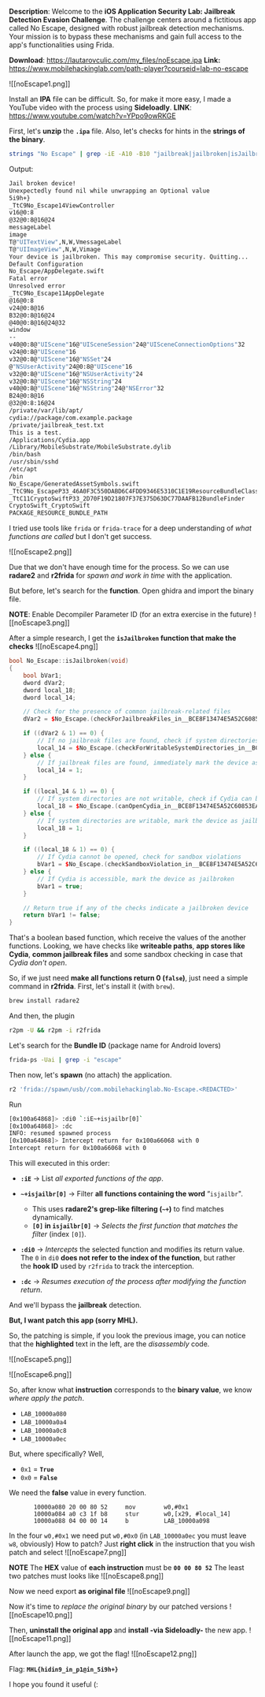 **Description**: Welcome to the **iOS Application Security Lab: Jailbreak Detection Evasion Challenge**. The challenge centers around a fictitious app called No Escape, designed with robust jailbreak detection mechanisms. Your mission is to bypass these mechanisms and gain full access to the app's functionalities using Frida.

**Download**: https://lautarovculic.com/my_files/noEscape.ipa
**Link:** https://www.mobilehackinglab.com/path-player?courseid=lab-no-escape

![[noEscape1.png]]

Install an **IPA** file can be difficult.
So, for make it more easy, I made a YouTube video with the process using **Sideloadly**.
**LINK**: https://www.youtube.com/watch?v=YPpo9owRKGE

First, let's **unzip** the **`.ipa`** file.
Also, let's checks for hints in the **strings of the binary**.
```bash
strings "No Escape" | grep -iE -A10 -B10 "jailbreak|jailbroken|isJailbroken|cydia|sileo"
```

Output:
```bash
Jail broken device!
Unexpectedly found nil while unwrapping an Optional value
5i9h+}
_TtC9No_Escape14ViewController
v16@0:8
@32@0:8@16@24
messageLabel
image
T@"UITextView",N,W,VmessageLabel
T@"UIImageView",N,W,Vimage
Your device is jailbroken. This may compromise security. Quitting...
Default Configuration
No_Escape/AppDelegate.swift
Fatal error
Unresolved error
_TtC9No_Escape11AppDelegate
@16@0:8
v24@0:8@16
B32@0:8@16@24
@40@0:8@16@24@32
window
--
v40@0:8@"UIScene"16@"UISceneSession"24@"UISceneConnectionOptions"32
v24@0:8@"UIScene"16
v32@0:8@"UIScene"16@"NSSet"24
@"NSUserActivity"24@0:8@"UIScene"16
v32@0:8@"UIScene"16@"NSUserActivity"24
v32@0:8@"UIScene"16@"NSString"24
v40@0:8@"UIScene"16@"NSString"24@"NSError"32
B24@0:8@16
@32@0:8:16@24
/private/var/lib/apt/
cydia://package/com.example.package
/private/jailbreak_test.txt
This is a test.
/Applications/Cydia.app
/Library/MobileSubstrate/MobileSubstrate.dylib
/bin/bash
/usr/sbin/sshd
/etc/apt
/bin
No_Escape/GeneratedAssetSymbols.swift
_TtC9No_EscapeP33_46A0F3C550DABD6C4FDD9346E5310C1E19ResourceBundleClass
_TtC11CryptoSwiftP33_2D70F19D21807F37E375D63DC77DAAFB12BundleFinder
CryptoSwift_CryptoSwift
PACKAGE_RESOURCE_BUNDLE_PATH
```

I tried use tools like `frida` or `frida-trace` for a deep understanding of *what functions are called* but I don't get success.

![[noEscape2.png]]

Due that we don't have enough time for the process.
So we can use **radare2** and **r2frida** for *spawn and work in time* with the application.

But before, let's search for the **function**.
Open ghidra and import the binary file.

**NOTE**: Enable Decompiler Parameter ID (for an extra exercise in the future)
![[noEscape3.png]]

After a simple research, I get the **`isJailbroken` function that make the checks**
![[noEscape4.png]]

```CPP
bool No_Escape::isJailbroken(void)
{
    bool bVar1;
    dword dVar2;
    dword local_18;
    dword local_14;

    // Check for the presence of common jailbreak-related files
    dVar2 = $No_Escape.(checkForJailbreakFiles_in__BCE8F13474E5A52C60853EA803F80A81)()->_Swift.Bool();

    if ((dVar2 & 1) == 0) {
        // If no jailbreak files are found, check if system directories are writable
        local_14 = $No_Escape.(checkForWritableSystemDirectories_in__BCE8F13474E5A52C60853EA803F80A81)()->_Swift.Bool();
    } else {
        // If jailbreak files are found, immediately mark the device as jailbroken
        local_14 = 1;
    }

    if ((local_14 & 1) == 0) {
        // If system directories are not writable, check if Cydia can be opened
        local_18 = $No_Escape.(canOpenCydia_in__BCE8F13474E5A52C60853EA803F80A81)()->_Swift.Bool();
    } else {
        // If system directories are writable, mark the device as jailbroken
        local_18 = 1;
    }

    if ((local_18 & 1) == 0) {
        // If Cydia cannot be opened, check for sandbox violations
        bVar1 = $No_Escape.(checkSandboxViolation_in__BCE8F13474E5A52C60853EA803F80A81)()->_Swift.Bool();
    } else {
        // If Cydia is accessible, mark the device as jailbroken
        bVar1 = true;
    }

    // Return true if any of the checks indicate a jailbroken device
    return bVar1 != false;
}
```

That's a boolean based function, which receive the values of the another functions.
Looking, we have checks like **writeable paths**, **app stores like Cydia**, **common jailbreak files** and some sandbox checking in case that *Cydia don't open*.

So, if we just need **make all functions return 0 (`false`)**, just need a simple command in **r2frida**.
First, let's install it (with `brew`).
```bash
brew install radare2
```
And then, the plugin
```bash
r2pm -U && r2pm -i r2frida
```

Let's search for the **Bundle ID** (package name for Android lovers)
```bash
frida-ps -Uai | grep -i "escape"
```

Then now, let's **spawn** (no attach) the application.
```bash
r2 'frida://spawn/usb//com.mobilehackinglab.No-Escape.<REDACTED>'
```

Run
```bash
[0x100a64868]> :di0 `:iE~+isjailbr[0]`
[0x100a64868]> :dc
INFO: resumed spawned process
[0x100a64868]> Intercept return for 0x100a66068 with 0
Intercept return for 0x100a66068 with 0
```

This will executed in this order:
- **`:iE`** → List *all exported functions of the app*.
- **`~+isjailbr[0]`** → Filter **all functions containing the word** “`isjailbr`".
	- This uses **radare2's grep-like filtering (`~+`)** to find matches dynamically.
	- **`[0]` in `isjailbr[0]`** → *Selects the first function that matches the filter* (index `[0]`).

- **`:di0`** → *Intercepts* the selected function and modifies its return value.
The `0` in `di0` **does not refer to the index of the function**, but rather the **hook ID** used by `r2frida` to track the interception.

- **`:dc`** → *Resumes execution of the process after modifying the function return*.

And we'll bypass the **jailbreak** detection.

**But, I want patch this app (sorry MHL).**

So, the patching is simple, if you look the previous image, you can notice that the **highlighted** text in the left, are the *disassembly* code.

![[noEscape5.png]]

![[noEscape6.png]]

So, after know what **instruction** corresponds to the **binary value**, we know *where apply the patch*.
- `LAB_10000a080`
- `LAB_10000a0a4`
- `LAB_10000a0c8`
- `LAB_10000a0ec`

But, where specifically?
Well,
- `0x1` = **`True`**
- `0x0` = **`False`**

We need the **false** value in every function.
```assembly
       10000a080 20 00 80 52     mov        w0,#0x1
       10000a084 a0 c3 1f b8     stur       w0,[x29, #local_14]
       10000a088 04 00 00 14     b          LAB_10000a098
```

In the four `w0,#0x1` we need put `w0,#0x0` (in `LAB_10000a0ec` you must leave `w8`, obviously)
How to patch?
Just **right click** in the instruction that you wish patch and select
![[noEscape7.png]]

**NOTE**
The **HEX** value of **each instruction** must be **`00 00 80 52`**
The least two patches must looks like
![[noEscape8.png]]

Now we need export **as original file**
![[noEscape9.png]]

Now it's time to *replace the original binary* by our patched versions
![[noEscape10.png]]

Then, **uninstall the original app** and **install -via Sideloadly-** the new app.
![[noEscape11.png]]

After launch the app, we got the flag!
![[noEscape12.png]]

Flag: **`MHL{hidin9_in_p1@in_5i9h+}`**

I hope you found it useful (: